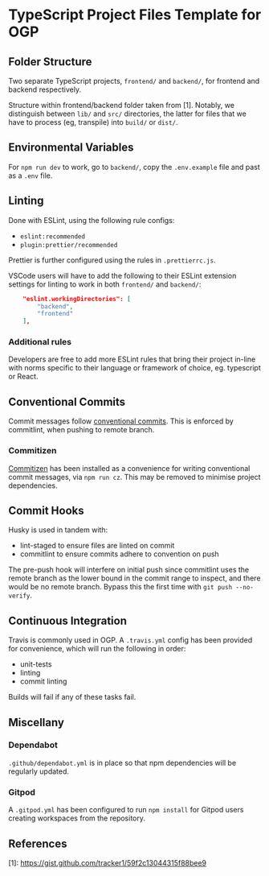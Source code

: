 # TypeScript Project Files Template for OGP

## Folder Structure
Two separate TypeScript projects, `frontend/` and `backend/`, 
for frontend and backend respectively.

Structure within frontend/backend folder taken from \[1\]. Notably, 
we distinguish between `lib/` and `src/` directories, the latter for
files that we have to process (eg, transpile) into `build/` or `dist/`. 

## Environmental Variables

For `npm run dev` to work, go to `backend/`, copy the `.env.example` file and past as a `.env` file.

## Linting
Done with ESLint, using the following rule configs:

- `eslint:recommended` 
- `plugin:prettier/recommended`

Prettier is further configured using the rules in `.prettierrc.js`.

VSCode users will have to add the following to their ESLint extension
settings for linting to work in both `frontend/` and `backend/`:

```json
    "eslint.workingDirectories": [
        "backend",
        "frontend"
    ],
```

### Additional rules
Developers are free to add more ESLint rules that bring their project
in-line with norms specific to their language or framework of choice,
eg. typescript or React.

## Conventional Commits
Commit messages follow [conventional commits](https://conventionalcommits.org/).
This is enforced by commitlint, when pushing to remote branch.

### Commitizen
[Commitizen](https://github.com/commitizen/cz-cli) has been installed as a 
convenience for writing conventional commit messages, via `npm run cz`.
This may be removed to minimise project dependencies.

## Commit Hooks
Husky is used in tandem with:

- lint-staged to ensure files are linted on commit
- commitlint to ensure commits adhere to convention on push

The pre-push hook will interfere on initial push since commitlint
uses the remote branch as the lower bound in the commit range to inspect,
and there would be no remote branch. Bypass this the first time with
`git push --no-verify`.

## Continuous Integration
Travis is commonly used in OGP. A `.travis.yml` config has been provided
for convenience, which will run the following in order:

- unit-tests
- linting
- commit linting

Builds will fail if any of these tasks fail.

## Miscellany

### Dependabot
`.github/dependabot.yml` is in place so that npm dependencies will be 
regularly updated.

### Gitpod
A `.gitpod.yml` has been configured to run `npm install` for 
Gitpod users creating workspaces from the repository.

## References

\[1\]: https://gist.github.com/tracker1/59f2c13044315f88bee9
